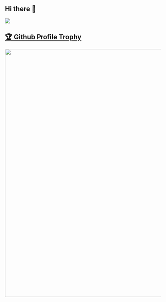 ## Hi there 👋

<!--
**135yshr/135yshr** is a ✨ _special_ ✨ repository because its `README.md` (this file) appears on your GitHub profile.

Here are some ideas to get you started:

- 🔭 I’m currently working on ...
- 🌱 I’m currently learning ...
- 👯 I’m looking to collaborate on ...
- 🤔 I’m looking for help with ...
- 💬 Ask me about ...
- 📫 How to reach me: ...
- 😄 Pronouns: ...
- ⚡ Fun fact: ...
-->

<picture>
  <source
    srcset="https://github-readme-stats.vercel.app/api?username=135yshr&show_icons=true&theme=dracula&locale=en,ja"
    media="(prefers-color-scheme: dark)"
  />
  <source
    srcset="https://github-readme-stats.vercel.app/api?username=135yshr&show_icons=true&locale=en,ja"
    media="(prefers-color-scheme: light), (prefers-color-scheme: no-preference)"
  />
  <img src="https://github-readme-stats.vercel.app/api?username=135yshr&show_icons=true" />
</picture>

<a href="https://github.com/ryo-ma/github-profile-trophy"><h2>🏆 Github Profile Trophy</h2></a>
<a href="https://github.com/ryo-ma/github-profile-trophy">
  <img width=800 src="https://github-profile-trophy.vercel.app/?username=135yshr&column=5&theme=darkhub"/>
</a>
